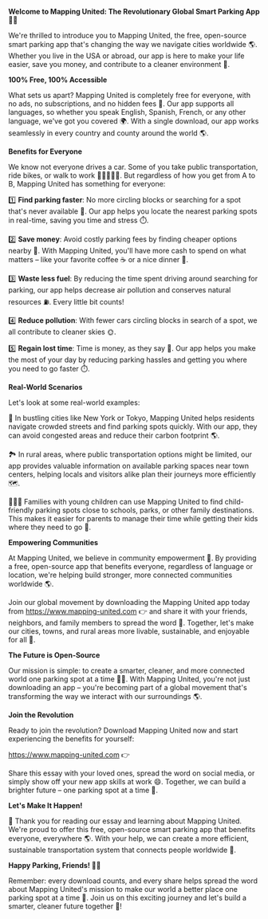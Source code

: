 **Welcome to Mapping United: The Revolutionary Global Smart Parking App 🚀📍**

We're thrilled to introduce you to Mapping United, the free, open-source smart parking app that's changing the way we navigate cities worldwide 🌎. Whether you live in the USA or abroad, our app is here to make your life easier, save you money, and contribute to a cleaner environment 💚.

**100% Free, 100% Accessible**

What sets us apart? Mapping United is completely free for everyone, with no ads, no subscriptions, and no hidden fees 🤑. Our app supports all languages, so whether you speak English, Spanish, French, or any other language, we've got you covered 🌍. With a single download, our app works seamlessly in every country and county around the world 🌎.

**Benefits for Everyone**

We know not everyone drives a car. Some of you take public transportation, ride bikes, or walk to work 🚴‍♀️🚌🚶‍♂️. But regardless of how you get from A to B, Mapping United has something for everyone:

1️⃣ **Find parking faster**: No more circling blocks or searching for a spot that's never available 🔄. Our app helps you locate the nearest parking spots in real-time, saving you time and stress ⏱️.

2️⃣ **Save money**: Avoid costly parking fees by finding cheaper options nearby 💸. With Mapping United, you'll have more cash to spend on what matters – like your favorite coffee ☕️ or a nice dinner 🍴.

3️⃣ **Waste less fuel**: By reducing the time spent driving around searching for parking, our app helps decrease air pollution and conserves natural resources ⛽️. Every little bit counts!

4️⃣ **Reduce pollution**: With fewer cars circling blocks in search of a spot, we all contribute to cleaner skies 🌞.

5️⃣ **Regain lost time**: Time is money, as they say 💸. Our app helps you make the most of your day by reducing parking hassles and getting you where you need to go faster ⏱️.

**Real-World Scenarios**

Let's look at some real-world examples:

🌆 In bustling cities like New York or Tokyo, Mapping United helps residents navigate crowded streets and find parking spots quickly. With our app, they can avoid congested areas and reduce their carbon footprint 🌎.

🏞️ In rural areas, where public transportation options might be limited, our app provides valuable information on available parking spaces near town centers, helping locals and visitors alike plan their journeys more efficiently 🗺️.

👩‍👧‍👦 Families with young children can use Mapping United to find child-friendly parking spots close to schools, parks, or other family destinations. This makes it easier for parents to manage their time while getting their kids where they need to go 👫.

**Empowering Communities**

At Mapping United, we believe in community empowerment 🌟. By providing a free, open-source app that benefits everyone, regardless of language or location, we're helping build stronger, more connected communities worldwide 🌎.

Join our global movement by downloading the Mapping United app today from https://www.mapping-united.com 👉 and share it with your friends, neighbors, and family members to spread the word 🔔. Together, let's make our cities, towns, and rural areas more livable, sustainable, and enjoyable for all 🌈.

**The Future is Open-Source**

Our mission is simple: to create a smarter, cleaner, and more connected world one parking spot at a time 🚀📍. With Mapping United, you're not just downloading an app – you're becoming part of a global movement that's transforming the way we interact with our surroundings 🌎.

**Join the Revolution**

Ready to join the revolution? Download Mapping United now and start experiencing the benefits for yourself:

https://www.mapping-united.com 👉

Share this essay with your loved ones, spread the word on social media, or simply show off your new app skills at work 😄. Together, we can build a brighter future – one parking spot at a time 🌟.

**Let's Make It Happen!**

👏 Thank you for reading our essay and learning about Mapping United. We're proud to offer this free, open-source smart parking app that benefits everyone, everywhere 🌎. With your help, we can create a more efficient, sustainable transportation system that connects people worldwide 🌈.

**Happy Parking, Friends! 🚗👋**

Remember: every download counts, and every share helps spread the word about Mapping United's mission to make our world a better place one parking spot at a time 📣. Join us on this exciting journey and let's build a smarter, cleaner future together 🔩!